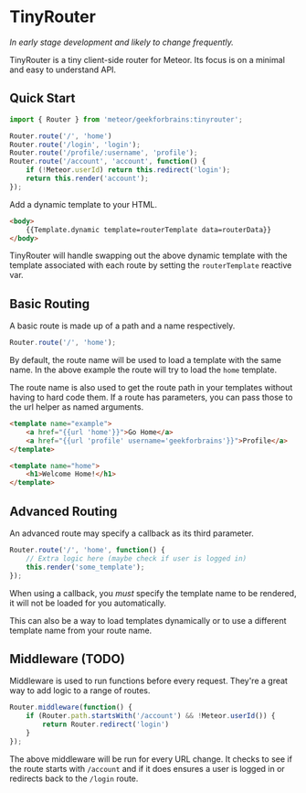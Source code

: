 TinyRouter
==========

*In early stage development and likely to change frequently.*

TinyRouter is a tiny client-side router for Meteor. Its focus is on a minimal and
easy to understand API.


Quick Start
-----------

```js
import { Router } from 'meteor/geekforbrains:tinyrouter';

Router.route('/', 'home')
Router.route('/login', 'login');
Router.route('/profile/:username', 'profile');
Router.route('/account', 'account', function() {
    if (!Meteor.userId) return this.redirect('login');
    return this.render('account');
});
```

Add a dynamic template to your HTML.

```html
<body>
    {{Template.dynamic template=routerTemplate data=routerData}}
</body>
```

TinyRouter will handle swapping out the above dynamic template with the template
associated with each route by setting the `routerTemplate` reactive var.


Basic Routing
-------------

A basic route is made up of a path and a name respectively.

```js
Router.route('/', 'home');
```

By default, the route name will be used to load a template with the same name.
In the above example the route will try to load the `home` template.

The route name is also used to get the route path in your templates without
having to hard code them. If a route has parameters, you can pass those to the
url helper as named arguments.

```html
<template name="example">
    <a href="{{url 'home'}}">Go Home</a>
    <a href="{{url 'profile' username='geekforbrains'}}">Profile</a>
</template>

<template name="home">
    <h1>Welcome Home!</h1>
</template>
```


Advanced Routing
----------------

An advanced route may specify a callback as its third parameter.

```js
Router.route('/', 'home', function() {
    // Extra logic here (maybe check if user is logged in)
    this.render('some_template');  
});
```

When using a callback, you *must* specify the template name to be rendered, it
will not be loaded for you automatically. 

This can also be a way to load templates dynamically or to use a different 
template name from your route name.


Middleware (TODO)
----------

Middleware is used to run functions before every request. They're a great way
to add logic to a range of routes.

```js
Router.middleware(function() {
    if (Router.path.startsWith('/account') && !Meteor.userId()) {
        return Router.redirect('login')
    }
});
```

The above middleware will be run for every URL change. It checks to see if the
route starts with `/account` and if it does ensures a user is logged in or 
redirects back to the `/login` route.